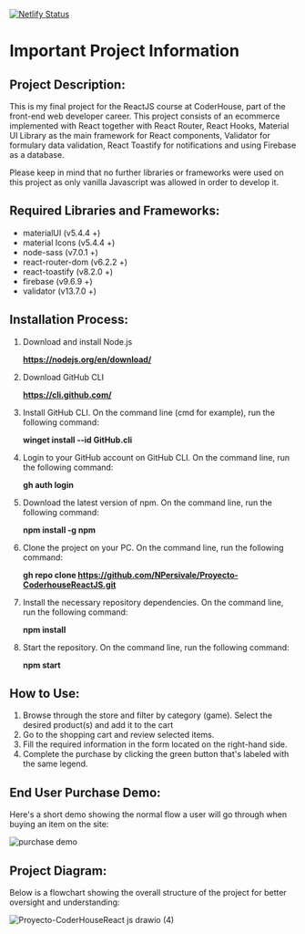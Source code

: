 [![Netlify Status](https://api.netlify.com/api/v1/badges/7fac8330-6591-4324-9f53-3edd6e640a0f/deploy-status)](https://app.netlify.com/sites/roaring-tapioca-9f45dd/deploys)

# Important Project Information



## Project Description:
This is my final project for the ReactJS course at CoderHouse, part of the front-end web developer career. This project consists of an ecommerce implemented with React together with React Router, React Hooks, Material UI Library as the main framework for React components, Validator for formulary data validation, React Toastify for notifications and using Firebase as a database.

Please keep in mind that no further libraries or frameworks were used on this project as only vanilla Javascript was allowed in order to develop it.



## Required Libraries and Frameworks:
- materialUI (v5.4.4 +)
- material Icons (v5.4.4 +)
- node-sass (v7.0.1 +)
- react-router-dom (v6.2.2 +)
- react-toastify (v8.2.0 +)
- firebase (v9.6.9 +)
- validator (v13.7.0 +)



## Installation Process:
1. Download and install Node.js

   **https://nodejs.org/en/download/**
   
2. Download GitHub CLI

   **https://cli.github.com/**
   
3. Install GitHub CLI. On the command line (cmd for example), run the following command:

   **winget install --id GitHub.cli**
   
4. Login to your GitHub account on GitHub CLI. On the command line, run the following command:

   **gh auth login**

5. Download the latest version of npm. On the command line, run the following command:

   **npm install -g npm**
   
6. Clone the project on your PC. On the command line, run the following command: 
   
   **gh repo clone https://github.com/NPersivale/Proyecto-CoderhouseReactJS.git**
   
7. Install the necessary repository dependencies. On the command line, run the following command:

   **npm install**

8. Start the repository. On the command line, run the following command: 
   
   **npm start**



## How to Use:
1. Browse through the store and filter by category (game). Select the desired product(s) and add it to the cart
2. Go to the shopping cart and review selected items.
4. Fill the required information in the form located on the right-hand side.
5. Complete the purchase by clicking the green button that's labeled with the same legend.



## End User Purchase Demo:
Here's a short demo showing the normal flow a user will go through when buying an item on the site:


![purchase demo](https://user-images.githubusercontent.com/67163082/161161268-5f58475b-f7e6-4d8b-b9a3-68afeae464e1.gif)



## Project Diagram:
Below is a flowchart showing the overall structure of the project for better oversight and understanding:


![Proyecto-CoderHouseReact js drawio (4)](https://user-images.githubusercontent.com/67163082/161132627-53400ec4-d8d2-4144-952d-43a6da9f13ae.png)
